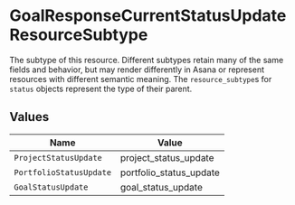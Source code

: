 # GoalResponseCurrentStatusUpdateResourceSubtype

The subtype of this resource. Different subtypes retain many of the same fields and behavior, but may render differently in Asana or represent resources with different semantic meaning.
The `resource_subtype`s for `status` objects represent the type of their parent.


## Values

| Name                    | Value                   |
| ----------------------- | ----------------------- |
| `ProjectStatusUpdate`   | project_status_update   |
| `PortfolioStatusUpdate` | portfolio_status_update |
| `GoalStatusUpdate`      | goal_status_update      |